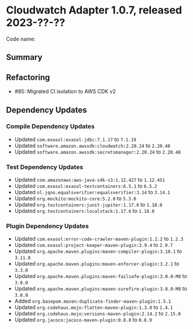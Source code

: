 # Cloudwatch Adapter 1.0.7, released 2023-??-??

Code name:

## Summary

## Refactoring

* #85: Migrated CI isolation to AWS CDK v2

## Dependency Updates

### Compile Dependency Updates

* Updated `com.exasol:exasol-jdbc:7.1.17` to `7.1.19`
* Updated `software.amazon.awssdk:cloudwatch:2.20.24` to `2.20.48`
* Updated `software.amazon.awssdk:secretsmanager:2.20.24` to `2.20.48`

### Test Dependency Updates

* Updated `com.amazonaws:aws-java-sdk-s3:1.12.427` to `1.12.451`
* Updated `com.exasol:exasol-testcontainers:6.5.1` to `6.5.2`
* Updated `nl.jqno.equalsverifier:equalsverifier:3.14` to `3.14.1`
* Updated `org.mockito:mockito-core:5.2.0` to `5.3.0`
* Updated `org.testcontainers:junit-jupiter:1.17.6` to `1.18.0`
* Updated `org.testcontainers:localstack:1.17.6` to `1.18.0`

### Plugin Dependency Updates

* Updated `com.exasol:error-code-crawler-maven-plugin:1.2.2` to `1.2.3`
* Updated `com.exasol:project-keeper-maven-plugin:2.9.4` to `2.9.7`
* Updated `org.apache.maven.plugins:maven-compiler-plugin:3.10.1` to `3.11.0`
* Updated `org.apache.maven.plugins:maven-enforcer-plugin:3.2.1` to `3.3.0`
* Updated `org.apache.maven.plugins:maven-failsafe-plugin:3.0.0-M8` to `3.0.0`
* Updated `org.apache.maven.plugins:maven-surefire-plugin:3.0.0-M8` to `3.0.0`
* Added `org.basepom.maven:duplicate-finder-maven-plugin:1.5.1`
* Updated `org.codehaus.mojo:flatten-maven-plugin:1.3.0` to `1.4.1`
* Updated `org.codehaus.mojo:versions-maven-plugin:2.14.2` to `2.15.0`
* Updated `org.jacoco:jacoco-maven-plugin:0.8.8` to `0.8.9`
